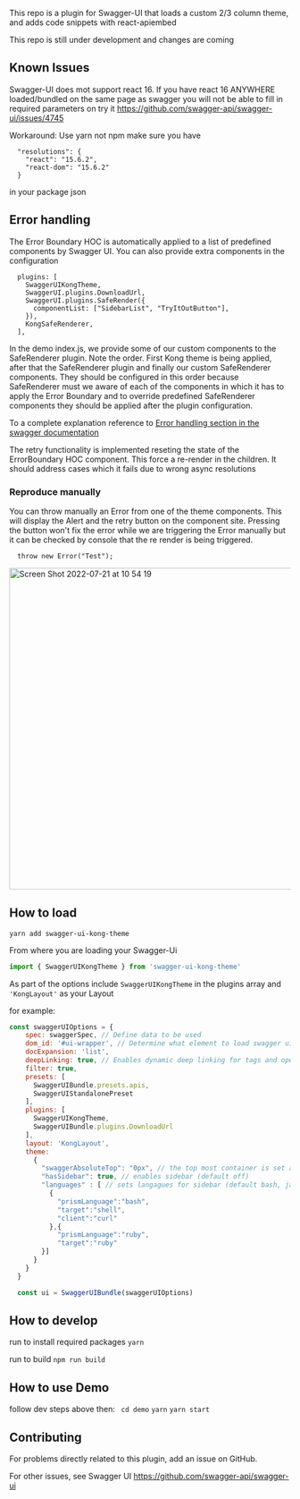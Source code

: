 This repo is a plugin for Swagger-UI that loads a custom 2/3 column theme, and adds code snippets with react-apiembed

This repo is still under development and changes are coming

## Known Issues
Swagger-UI does mot support react 16.
If you have react 16 ANYWHERE loaded/bundled on the same page as swagger you will not be able to fill in required parameters on try it
https://github.com/swagger-api/swagger-ui/issues/4745

Workaround: Use yarn not npm
make sure you have
```
  "resolutions": {
    "react": "15.6.2",
    "react-dom": "15.6.2"
  }
```
in your package json

## Error handling

The Error Boundary HOC is automatically applied to a list of predefined components by Swagger UI. You can also provide extra components in the configuration

```
  plugins: [
    SwaggerUIKongTheme,
    SwaggerUI.plugins.DownloadUrl,
    SwaggerUI.plugins.SafeRender({
      componentList: ["SidebarList", "TryItOutButton"],
    }),
    KongSafeRenderer,
  ],
```

In the demo index.js, we provide some of our custom components to the SafeRenderer plugin. Note the order. First Kong theme is being applied, after that the SafeRenderer plugin and finally our custom SafeRenderer components. They should be configured in this order because SafeRenderer must we aware of each of the components in which it has to apply the Error Boundary and to override predefined SafeRenderer components they should be applied after the plugin configuration.

To a complete explanation reference to [Error handling section in the swagger documentation](https://swagger.io/docs/open-source-tools/swagger-ui/customization/plug-points/#error-handling)

The retry functionality is implemented reseting the state of the ErrorBoundary HOC component. This force a re-render in the children. It should address cases which it fails due to wrong async resolutions

### Reproduce manually

You can throw manually an Error from one of the theme components. This will display the Alert and the retry button on the component site. Pressing the button won't fix the error while we are triggering the Error manually but it can be checked by console that the re render is being triggered.  

```
  throw new Error("Test");
```
<img width="575" alt="Screen Shot 2022-07-21 at 10 54 19" src="https://user-images.githubusercontent.com/106538073/180231547-0bc26f14-78c4-41b0-8045-87541fe1dacd.png">

## How to load

```
yarn add swagger-ui-kong-theme
```
From where you are loading your Swagger-Ui
```js
import { SwaggerUIKongTheme } from 'swagger-ui-kong-theme'
```
As part of the options include ```SwaggerUIKongTheme``` in the plugins array and ```'KongLayout'``` as your Layout

for example:
```js
const swaggerUIOptions = {
    spec: swaggerSpec, // Define data to be used
    dom_id: '#ui-wrapper', // Determine what element to load swagger ui
    docExpansion: 'list',
    deepLinking: true, // Enables dynamic deep linking for tags and operations this is needed for sidebar
    filter: true,
    presets: [
      SwaggerUIBundle.presets.apis,
      SwaggerUIStandalonePreset
    ],
    plugins: [
      SwaggerUIKongTheme,
      SwaggerUIBundle.plugins.DownloadUrl
    ],
    layout: 'KongLayout',
    theme:
      {
        "swaggerAbsoluteTop": "0px", // the top most container is set absolute at this distance from top. (default 0)
        "hasSidebar": true, // enables sidebar (default off)
        "languages" : [ // sets langagues for sidebar (default bash, javascript, python, ruby)
          {
            "prismLanguage":"bash",
            "target":"shell",
            "client":"curl"
          },{
            "prismLanguage":"ruby",
            "target":"ruby"
        }]
      }
    }
  }

  const ui = SwaggerUIBundle(swaggerUIOptions)
```


## How to develop
run to install required packages
``` yarn ```

run to build
``` npm run build ```


## How to use Demo
follow dev steps above then:
``` cd demo```
``` yarn ```
``` yarn start ```

## Contributing
For problems directly related to this plugin, add an issue on GitHub.

For other issues, see Swagger UI
https://github.com/swagger-api/swagger-ui

